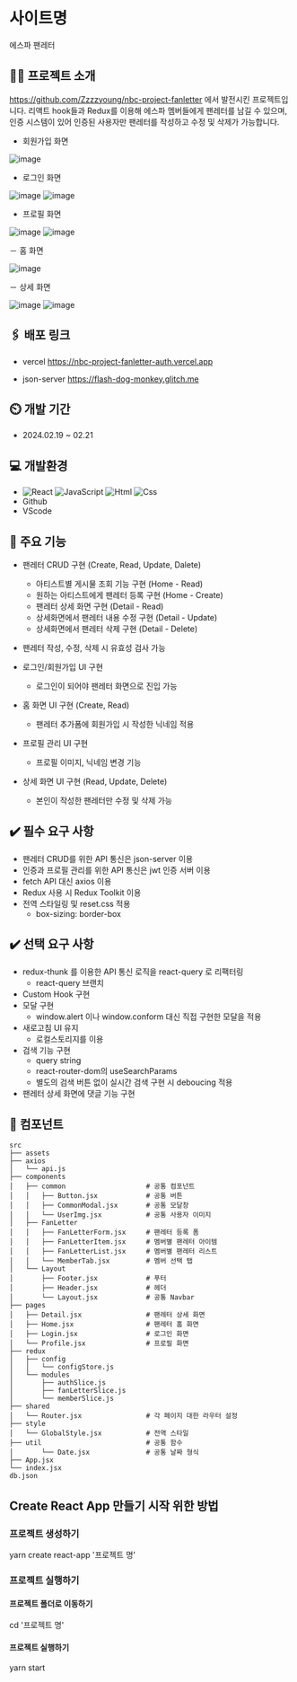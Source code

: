 # 사이트명

에스파 팬레터

## 👩‍💻 프로젝트 소개

https://github.com/Zzzzyoung/nbc-project-fanletter 에서 발전시킨 프로젝트입니다.
리액트 hook들과 Redux를 이용해 에스파 멤버들에게 팬레터를 남길 수 있으며, 인증 시스템이 있어 인증된 사용자만 팬레터를 작성하고 수정 및 삭제가 가능합니다.

- 회원가입 화면

![image](https://github.com/Zzzzyoung/nbc-project-fanletter-auth/assets/154482077/8954050a-ef53-4170-b802-73dee6f29c73)

- 로그인 화면
  
![image](https://github.com/Zzzzyoung/nbc-project-fanletter-auth/assets/154482077/30459954-a05e-4e9d-8edd-3c6877da344c)
![image](https://github.com/Zzzzyoung/nbc-project-fanletter-auth/assets/154482077/b5b499af-dcaa-4abe-ba0c-38d63420476b)

- 프로필 화면
  
![image](https://github.com/Zzzzyoung/nbc-project-fanletter-auth/assets/154482077/8f504946-82f6-420b-8770-74559e31c93d)
![image](https://github.com/Zzzzyoung/nbc-project-fanletter-auth/assets/154482077/1ed4a8e4-4b98-43c2-b857-e20fe92dd5b1)

－ 홈 화면

![image](https://github.com/Zzzzyoung/nbc-project-fanletter-auth/assets/154482077/cc281398-246d-4ff0-a0b9-f858362d1748)

－ 상세 화면

![image](https://github.com/Zzzzyoung/nbc-project-fanletter-auth/assets/154482077/7485451f-e0d0-4842-bb2b-3a116fbcfed1)
![image](https://github.com/Zzzzyoung/nbc-project-fanletter-auth/assets/154482077/78f7a99a-6f6c-465a-a927-a4c868881b02)

## 🖇️ 배포 링크
- vercel
https://nbc-project-fanletter-auth.vercel.app

- json-server 
https://flash-dog-monkey.glitch.me

## ⏲️ 개발 기간

- 2024.02.19 ~ 02.21

## 💻 개발환경

- <img alt="React" src ="https://img.shields.io/badge/React-444444.svg?&style=for-the-badge&logo=React&logoColor=react"/> <img alt="JavaScript" src ="https://img.shields.io/badge/JavaScriipt-F7DF1E.svg?&style=for-the-badge&logo=JavaScript&logoColor=black"/> <img alt="Html" src ="https://img.shields.io/badge/HTML-E34F26.svg?&style=for-the-badge&logo=HTML5&logoColor=white"/> <img alt="Css" src ="https://img.shields.io/badge/CSS-1572B6.svg?&style=for-the-badge&logo=CSS3&logoColor=white"/>
- Github
- VScode

## 📌 주요 기능

- 팬레터 CRUD 구현 (Create, Read, Update, Dalete)
   - 아티스트별 게시물 조회 기능 구현 (Home - Read)
   - 원하는 아티스트에게 팬레터 등록 구현 (Home - Create)
   - 팬레터 상세 화면 구현 (Detail - Read)
   - 상세화면에서 팬레터 내용 수정 구현 (Detail - Update)
   - 상세화면에서 팬레터 삭제 구현 (Detail - Delete)
- 팬레터 작성, 수정, 삭제 시 유효성 검사 가능

- 로그인/회원가입 UI 구현
  - 로그인이 되어야 팬레터 화면으로 진입 가능
- 홈 화면 UI 구현 (Create, Read)
   - 팬레터 추가폼에 회원가입 시 작성한 닉네임 적용
- 프로필 관리 UI 구현
   - 프로필 이미지, 닉네임 변경 기능 
- 상세 화면 UI 구현 (Read, Update, Delete)
   - 본인이 작성한 팬레터만 수정 및 삭제 가능

## ✔️ 필수 요구 사항

- 팬레터 CRUD를 위한 API 통신은 json-server 이용
- 인증과 프로필 관리를 위한 API 통신은 jwt 인증 서버 이용
- fetch API 대신 axios 이용
- Redux 사용 시 Redux Toolkit 이용
- 전역 스타일링 및 reset.css 적용
    - box-sizing: border-box

## ✔️ 선택 요구 사항

- redux-thunk 를 이용한 API 통신 로직을 react-query 로 리팩터링
    - react-query 브랜치
- Custom Hook 구현
- 모달 구현
    - window.alert 이나 window.conform 대신 직접 구현한 모달을 적용
- 새로고침 UI 유지
    - 로컬스토리지를 이용
- 검색 기능 구현
    - query string
    - react-router-dom의 useSearchParams
    - 별도의 검색 버튼 없이 실시간 검색 구현 시 deboucing 적용
- 팬레터 상세 화면에 댓글 기능 구현

## 🧩 컴포넌트

```
src
├── assets
├── axios
│   └── api.js
├── components
│   ├── common                    # 공통 컴포넌트
│   │   ├── Button.jsx            # 공통 버튼
│   │   ├── CommonModal.jsx       # 공통 모달창
│   │   └── UserImg.jsx           # 공통 사용자 이미지
│   ├── FanLetter
│   │   ├── FanLetterForm.jsx     # 팬레터 등록 폼
│   │   ├── FanLetterItem.jsx     # 멤버별 팬레터 아이템
│   │   ├── FanLetterList.jsx     # 멤버별 팬레터 리스트
│   │   └── MemberTab.jsx         # 멤버 선택 탭
│   └── Layout
│       ├── Footer.jsx            # 푸터
│       ├── Header.jsx            # 헤더
│       └── Layout.jsx            # 공통 Navbar
├── pages
│   ├── Detail.jsx                # 팬레터 상세 화면
│   ├── Home.jsx                  # 팬레터 홈 화면
│   ├── Login.jsx                 # 로그인 화면
│   └── Profile.jsx               # 프로필 화면
├── redux
│   ├── config
│   │   └── configStore.js
│   └── modules
│       ├── authSlice.js
│       ├── fanLetterSlice.js
│       └── memberSlice.js
├── shared
│   └── Router.jsx                # 각 페이지 대한 라우터 설정
├── style
│   └── GlobalStyle.jsx           # 전역 스타일
├── util                          # 공통 함수
│       └── Date.jsx              # 공통 날짜 형식
├── App.jsx
└── index.jsx
db.json
```

## Create React App 만들기 시작 위한 방법

### 프로젝트 생성하기

yarn create react-app '프로젝트 명'

### 프로젝트 실행하기

#### 프로젝트 폴더로 이동하기

cd '프로젝트 명'

#### 프로젝트 실행하기

yarn start
